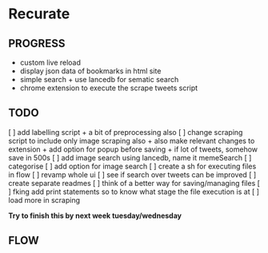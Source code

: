 # Recurate

## PROGRESS

- custom live reload
- display json data of bookmarks in html site
- simple search + use lancedb for sematic search 
- chrome extension to execute the scrape tweets script

## TODO

[ ] add labelling script + a bit of preprocessing also
[ ] change scraping script to include only image scraping also + also make relevant changes to extension + add option for popup before saving + if
lot of tweets, somehow save in 500s
[ ] add image search using lancedb, name it memeSearch
[ ] categorise
[ ] add option for image search
[ ] create a sh for executing files in flow
[ ] revamp whole ui 
[ ] see if search over tweets can be improved
[ ] create separate readmes
[ ] think of a better way for saving/managing files 
[ ] fking add print statements so to know what stage the file execution is at
[ ] load more in scraping

**Try to finish this by next week tuesday/wednesday**

## FLOW
